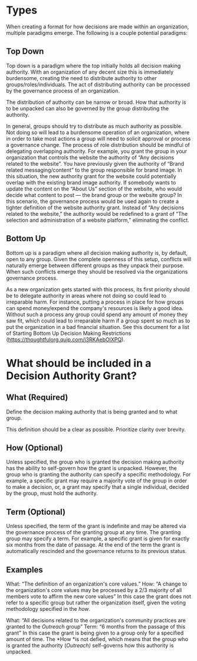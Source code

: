 <!-- TITLE: Module Decision Methodology Types -->

# Types
When creating a format for how decisions are made within an organization, multiple paradigms emerge. The following is a couple potential paradigms:

## Top Down

Top down is a paradigm where the top initially holds all decision making authority.  With an organization of any decent size this is immediately burdensome, creating the need to distribute authority to other groups/roles/individuals.  The act of distributing authority can be processed by the governance process of an organization. 

The distribution of authority can be narrow or broad.  How that authority is to be unpacked can also be governed by the group distributing the authority.

In general, groups should try to distribute as much authority as possible.  Not doing so will lead to a burdensome operation of an organization, where in order to take most actions a group will need to solicit approval or process a governance change.  The process of role distribution should be mindful of delegating overlapping authority.  For example, you grant the group in your organization that controls the website the authority of “Any decisions related to the website”.  You have previously given the authority of “Brand related messaging/content” to the group responsible for brand image.  In this situation, the new authority grant for the website could potentially overlap with the existing brand image authority.  If somebody wants to update the content on the “About Us” section of the website, who would decide what content to post — the brand group or the website group?  In this scenario, the governance process would be used again to create a tighter definition of the website authority grant.  Instead of “Any decisions related to the website,” the authority would be redefined to a grant of “The selection and administration of a website platform,” eliminating the conflict.  

## Bottom Up

Bottom up is a paradigm where all decision making authority is, by default, open to any group.  Given the complete openness of this setup, conflicts will naturally emerge between different groups as they unpack their purpose.  When such conflicts emerge they should be resolved via the organizations governance process.

As a new organization gets started with this process, its first priority should be to delegate authority in areas where not doing so could lead to irreparable harm.  For instance, putting a process in place for how groups can spend money/expend the company's resources is likely a good idea.  Without such a process any group could spend any amount of money they saw fit, which could lead to irreparable harm if a group spent so much as to put the organization in a bad financial situation. See this document for a list of Starting Bottom Up Decision Making Restrictions (https://thoughtfulorg.quip.com/j3RKAebOlXPQ).

# What should be included in a Decision Authority Grant?

## What (Required)

Define the decision making authority that is being granted and to what group.

This definition should be a clear as possible.  Prioritize clarity over brevity.

## How (Optional)

Unless specified, the group who is granted the decision making authority has the ability to self-govern how the grant is unpacked.  However, the group who is granting the authority can specify a specific methodology.  For example, a specific grant may require a majority vote of the group in order to make a decision, or, a grant may specify that a single individual, decided by the group, must hold the authority.  

## Term (Optional)

Unless specified, the term of the grant is indefinite and may be altered via the governance process of the granting group at any time.  The granting group may specify a term.  For example, a specific grant is given for exactly six months from the date of passage.  At the end of the term the grant is automatically rescinded and the governance returns to its previous status.  

## Examples

What: “The definition of an organization's core values.”
How: “A change to the organization's core values may be processed by a 2/3 majority of all members vote to affirm the new core values”
In this case the grant does not refer to a  specific group but rather the organization itself, given the voting methodology specified in the *how*.

What: “All decisions related to the organization's community practices are granted to the *Outreach* group”
Term: “6 months from the passage of this grant”
In this case the grant is being given to a group only for a specified amount of time.  The *How *is not defied, which means that the group who is granted the authority (*Outreach)* self-governs how this authority is unpacked.

